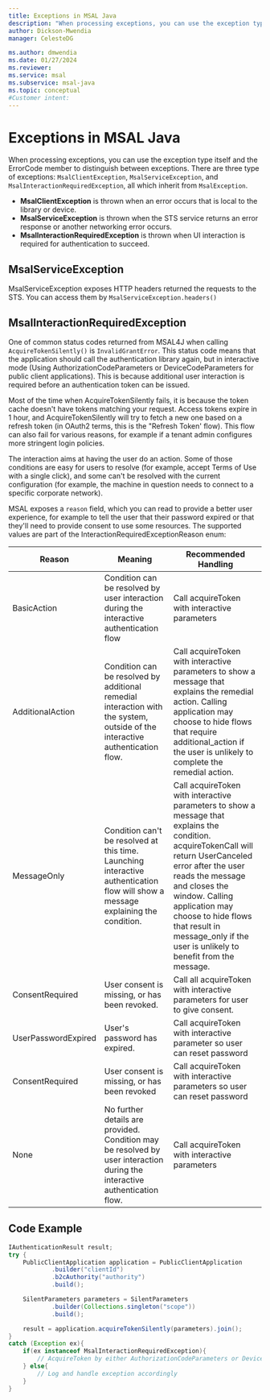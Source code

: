 ```yaml
---
title: Exceptions in MSAL Java
description: "When processing exceptions, you can use the exception type itself and the ErrorCode member to distinguish between exceptions."
author: Dickson-Mwendia
manager: CelesteDG

ms.author: dmwendia
ms.date: 01/27/2024
ms.reviewer:
ms.service: msal
ms.subservice: msal-java
ms.topic: conceptual
#Customer intent: 
---
```


# Exceptions in MSAL Java

When processing exceptions, you can use the exception type itself and the ErrorCode member to distinguish between exceptions. There are three type of exceptions: `MsalClientException`,  `MsalServiceException`, and `MsalInteractionRequiredException`, all which inherit from `MsalException`.

- **MsalClientException** is thrown when an error occurs that is local to the library or device.
- **MsalServiceException** is thrown when the STS service returns an error response or another networking error occurs.
- **MsalInteractionRequiredException** is thrown when UI interaction is required for authentication to succeed.

## MsalServiceException

MsalServiceException exposes HTTP headers returned the requests to the STS. You can access them by `MsalServiceException.headers()`

## MsalInteractionRequiredException

One of common status codes returned from MSAL4J when calling `AcquireTokenSilently()` is `InvalidGrantError`. This status code means that the application should call the authentication library again, but in interactive mode (Using AuthorizationCodeParameters or DeviceCodeParameters for public client applications). This is because additional user interaction is required before an authentication token can be issued.

Most of the time when AcquireTokenSilently fails, it is because the token cache doesn't have tokens matching your request. Access tokens expire in 1 hour, and AcquireTokenSilently will try to fetch a new one based on a refresh token (in OAuth2 terms, this is the "Refresh Token' flow). This flow can also fail for various reasons, for example if a tenant admin configures more stringent login policies.

The interaction aims at having the user do an action. Some of those conditions are easy for users to resolve (for example, accept Terms of Use with a single click), and some can't be resolved with the current configuration (for example, the machine in question needs to connect to a specific corporate network). 

MSAL exposes a `reason` field, which you can read to provide a better user experience, for example to tell the user that their password expired or that they'll need to provide consent to use some resources. The supported values are part of the  InteractionRequiredExceptionReason enum:

|Reason|Meaning|Recommended Handling|
|------|-------|--------------------|
|BasicAction| Condition can be resolved by user interaction during the interactive authentication flow| Call acquireToken with interactive parameters|
|AdditionalAction|Condition can be resolved by additional remedial interaction with the system, outside of the interactive authentication flow.| Call acquireToken with interactive parameters to show a message that explains the remedial action. Calling application may choose to hide flows that require additional_action if the user is unlikely to complete the remedial action.|
|MessageOnly|Condition can't be resolved at this time. Launching interactive authentication flow will show a message explaining the condition.| Call acquireToken with interactive parameters to show a message that explains the condition. acquireTokenCall will return UserCanceled error after the user reads the message and closes the window. Calling application may choose to hide flows that result in message_only if the user is unlikely to benefit from the message.|
|ConsentRequired|User consent is missing, or has been revoked.|Call all acquireToken with interactive parameters for user to give consent.|
|UserPasswordExpired|User's password has expired.|Call acquireToken with interactive parameter so user can reset password|
|ConsentRequired|User consent is missing, or has been revoked| Call acquireToken with interactive parameters so user can reset password|
|None| 	No further details are provided. Condition may be resolved by user interaction during the interactive authentication flow. | Call acquireToken with interactive parameters|

## Code Example

```java
IAuthenticationResult result;
try {
    PublicClientApplication application = PublicClientApplication
            .builder("clientId")
            .b2cAuthority("authority")
            .build();

    SilentParameters parameters = SilentParameters
            .builder(Collections.singleton("scope"))
            .build();

    result = application.acquireTokenSilently(parameters).join();
}
catch (Exception ex){
    if(ex instanceof MsalInteractionRequiredException){
        // AcquireToken by either AuthorizationCodeParameters or DeviceCodeParameters
    } else{
        // Log and handle exception accordingly
    }
}
```
